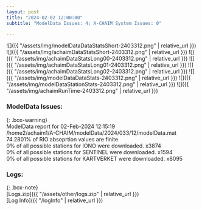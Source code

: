 ```yaml
---
layout: post
title: "2024-02-02 12:00:00"
subtitle: "ModelData Issues: 4; A-CHAIM System Issues: 0"

---
```


![]({{ "/assets/img/modelDataDataStatsShort-2403312.png" | relative_url }})
![]({{ "/assets/img/achaimDataStatsShort-2403312.png" | relative_url }})
![]({{ "/assets/img/achaimDataStatsLong00-2403312.png" | relative_url }})
![]({{ "/assets/img/achaimDataStatsLong01-2403312.png" | relative_url }})
![]({{ "/assets/img/achaimDataStatsLong02-2403312.png" | relative_url }})
![]({{ "/assets/img/modelDataDataStats-2403312.png" | relative_url }})
![]({{ "/assets/img/modelDataStationStats-2403312.png" | relative_url }})
![]({{ "/assets/img/achaimRunTime-2403312.png" | relative_url }})


### ModelData Issues:  
  
{: .box-warning}  
 ModelData report for 02-Feb-2024 12:15:19   
 /home2/achaim1/A-CHAIM/modelData/2024/033/12/modelData.mat   
 74.2801% of RIO absoprtion values are finite   
 0% of all possible stations for IONO were downloaded. x3874   
 0% of all possible stations for SENTINEL were downloaded. x1594   
 0% of all possible stations for KARTVERKET were downloaded. x8095   
  


### Logs:  
  
{: .box-note}  
[Logs.zip]({{ "/assets/other/logs.zip" | relative_url }})  
[Log Info]({{ "/logInfo" | relative_url }})  
